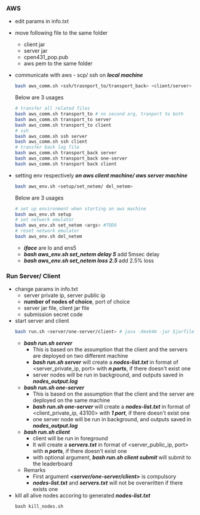 ### AWS
- edit params in info.txt
- move following file to the same folder
  - client jar 
  - server jar 
  - cpen431_pop.pub 
  - aws pem to the same folder
- communicate with aws - scp/ ssh on ***local machine*** 
  ```bash
  bash aws_comm.sh <ssh/trasnport_to/transport_back> <client/server>
  ```
  Below are 3 usages
  ```bash
  # transfer all related files
  bash aws_comm.sh transport_to # no second arg, tranport to both
  bash aws_comm.sh transport_to server
  bash aws_comm.sh transport_to client
  # ssh
  bash aws_comm.sh ssh server
  bash aws_comm.sh ssh client
  # transfer back log file
  bash aws_comm.sh transport_back server
  bash aws_comm.sh transport_back one-server
  bash aws_comm.sh transport back client 
  ```

- setting env respectively ***on aws client machine/ aws server machine***
  ```bash
  bash aws_env.sh <setup/set_netem/ del_netem>
  ```
  Below are 3 usages
  ```bash
  # set up environment when starting an aws machine 
  bash aws_env.sh setup
  # set network emulator
  bash aws_env.sh set_netem <args> #TODO
  # reset network emulator
  bash aws_env.sh del_netem 
  ```
  - ***iface*** are lo and ens5
  - ***bash aws_env.sh set_netem delay 5*** add 5msec delay
  - ***bash aws_env.sh set_netem loss 2.5*** add 2.5% loss


### Run Server/ Client
- change params in info.txt
  - server private ip, server public ip
  - **number of nodes of choice**, port of choice
  - server jar file, client jar file
  - submission secret code
- start server and client 
  ```bash
  bash run.sh <server/one-server/client> # java -Xmx64m -jar $jarfile $port
  ```
  - ***bash run.sh server***
    - This is based on the assumption that the client and the servers are deployed on two different machine
    - ***bash run.sh server*** will create a ***nodes-list.txt*** in format of <server_private_ip, port> with ***n ports***, if there doesn't exist one
    - server nodes will be run in background, and outputs saved in ***nodes_output.log***
  - ***bash run.sh one-server***
    - This is based on the assumption that the client and the server are deployed on the same machine
    - ***bash run.sh one-server*** will create a ***nodes-list.txt*** in format of <client_private_ip, 43100> with ***1 port***, if there doesn't exist one
    - one server node will be run in background, and outputs saved in ***nodes_output.log***
  - ***bash run.sh client***
    - client will be run in foreground
    - It will create a ***servers.txt*** in format of <server_public_ip, port> with ***n ports***, if there doesn't exist one
    - with optional argument, ***bash run.sh client submit*** will submit to the leaderboard
  - Remarks
    - First argument ***<server/one-server/client>*** is compulsory
    - ***nodes-list.txt*** and ***servers.txt*** will not be overwritten if there exists one
- kill all alive nodes accoring to generated ***nodes-list.txt***
  ```
  bash kill_nodes.sh
  ```

